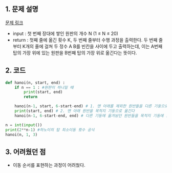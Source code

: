 ## 1. 문제 설명

[문제 링크](https://www.acmicpc.net/problem/11729)

- input : 첫 번째 장대에 쌓인 원판의 개수 N (1 ≤ N ≤ 20)
- return : 첫째 줄에 옮긴 횟수 K, 두 번째 줄부터 수행 과정을 출력한다. 두 번째 줄부터 K개의 줄에 걸쳐 두 정수 A B를 빈칸을 사이에 두고 출력하는데, 이는 A번째 탑의 가장 위에 있는 원판을 B번째 탑의 가장 위로 옮긴다는 뜻이다.

## 2. 코드

```python
def hanoi(n, start, end) :
    if n == 1 : #원판이 하나일 때
        print(start, end)
        return

    hanoi(n-1, start, 6-start-end) # 1. 맨 아래를 제외한 원반들을 다른 기둥으로 옮긴다
    print(start, end) # 2. 맨 아래 원반을 목적지 기둥으로 옮긴다
    hanoi(n-1, 6-start-end, end) # 다른 기둥에 옮겨놨던 원반들을 목적지 기둥에 얹는다.

n = int(input())
print(2**n-1) #하노이의 탑 최소이동 횟수 공식
hanoi(n, 1, 3)

```

## 3. 어려웠던 점

- 이동 순서를 표현하는 과정이 어려웠다.
